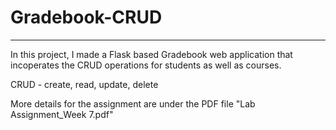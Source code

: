 # Gradebook-CRUD
------------------

In this project, I made a Flask based Gradebook web application that incoperates the CRUD operations for students as well as courses.

CRUD - create, read, update, delete


More details for the assignment are under the PDF file "Lab Assignment_Week 7.pdf"

